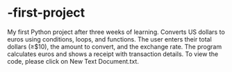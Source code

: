 # -first-project
My first Python project after three weeks of learning.  Converts US dollars to euros using conditions, loops, and functions.  The user enters their total dollars (≥$10), the amount to convert, and the exchange rate.  The program calculates euros and shows a receipt with transaction details. To view the code, please click on New Text Document.txt.
